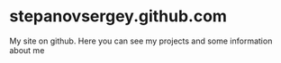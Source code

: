 stepanovsergey.github.com
=========================

My site on github. Here you can see my projects and some information about me